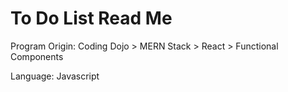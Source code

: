 # To Do List Read Me

Program Origin: Coding Dojo > MERN Stack > React > Functional Components

Language: Javascript